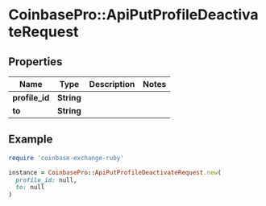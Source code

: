 # CoinbasePro::ApiPutProfileDeactivateRequest

## Properties

| Name | Type | Description | Notes |
| ---- | ---- | ----------- | ----- |
| **profile_id** | **String** |  |  |
| **to** | **String** |  |  |

## Example

```ruby
require 'coinbase-exchange-ruby'

instance = CoinbasePro::ApiPutProfileDeactivateRequest.new(
  profile_id: null,
  to: null
)
```

